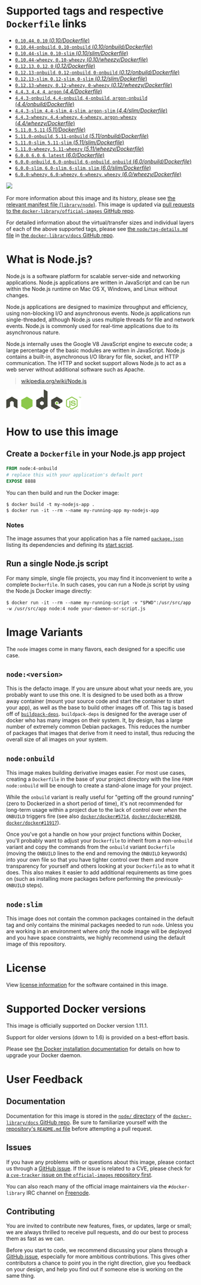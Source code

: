 # Supported tags and respective `Dockerfile` links

-	[`0.10.44`, `0.10` (*0.10/Dockerfile*)](https://github.com/nodejs/docker-node/blob/b3367b8845a0a059af00d75d401ecf83d8e57d57/0.10/Dockerfile)
-	[`0.10.44-onbuild`, `0.10-onbuild` (*0.10/onbuild/Dockerfile*)](https://github.com/nodejs/docker-node/blob/f8deeccd5355c2c275b856ab1d3eb9b85caa7d4c/0.10/onbuild/Dockerfile)
-	[`0.10.44-slim`, `0.10-slim` (*0.10/slim/Dockerfile*)](https://github.com/nodejs/docker-node/blob/b3367b8845a0a059af00d75d401ecf83d8e57d57/0.10/slim/Dockerfile)
-	[`0.10.44-wheezy`, `0.10-wheezy` (*0.10/wheezy/Dockerfile*)](https://github.com/nodejs/docker-node/blob/b3367b8845a0a059af00d75d401ecf83d8e57d57/0.10/wheezy/Dockerfile)
-	[`0.12.13`, `0.12`, `0` (*0.12/Dockerfile*)](https://github.com/nodejs/docker-node/blob/b3367b8845a0a059af00d75d401ecf83d8e57d57/0.12/Dockerfile)
-	[`0.12.13-onbuild`, `0.12-onbuild`, `0-onbuild` (*0.12/onbuild/Dockerfile*)](https://github.com/nodejs/docker-node/blob/c02fde07144b8dffb00b4897a1923cf1b685b7a7/0.12/onbuild/Dockerfile)
-	[`0.12.13-slim`, `0.12-slim`, `0-slim` (*0.12/slim/Dockerfile*)](https://github.com/nodejs/docker-node/blob/b3367b8845a0a059af00d75d401ecf83d8e57d57/0.12/slim/Dockerfile)
-	[`0.12.13-wheezy`, `0.12-wheezy`, `0-wheezy` (*0.12/wheezy/Dockerfile*)](https://github.com/nodejs/docker-node/blob/b3367b8845a0a059af00d75d401ecf83d8e57d57/0.12/wheezy/Dockerfile)
-	[`4.4.3`, `4.4`, `4`, `argon` (*4.4/Dockerfile*)](https://github.com/nodejs/docker-node/blob/b3367b8845a0a059af00d75d401ecf83d8e57d57/4.4/Dockerfile)
-	[`4.4.3-onbuild`, `4.4-onbuild`, `4-onbuild`, `argon-onbuild` (*4.4/onbuild/Dockerfile*)](https://github.com/nodejs/docker-node/blob/41b505ae714328f28a3457df9098d1e8db88a81a/4.4/onbuild/Dockerfile)
-	[`4.4.3-slim`, `4.4-slim`, `4-slim`, `argon-slim` (*4.4/slim/Dockerfile*)](https://github.com/nodejs/docker-node/blob/b3367b8845a0a059af00d75d401ecf83d8e57d57/4.4/slim/Dockerfile)
-	[`4.4.3-wheezy`, `4.4-wheezy`, `4-wheezy`, `argon-wheezy` (*4.4/wheezy/Dockerfile*)](https://github.com/nodejs/docker-node/blob/b3367b8845a0a059af00d75d401ecf83d8e57d57/4.4/wheezy/Dockerfile)
-	[`5.11.0`, `5.11` (*5.11/Dockerfile*)](https://github.com/nodejs/docker-node/blob/b3367b8845a0a059af00d75d401ecf83d8e57d57/5.11/Dockerfile)
-	[`5.11.0-onbuild`, `5.11-onbuild` (*5.11/onbuild/Dockerfile*)](https://github.com/nodejs/docker-node/blob/5e6d1e950a50f59c74ba7e53357d97e2ff5449d5/5.11/onbuild/Dockerfile)
-	[`5.11.0-slim`, `5.11-slim` (*5.11/slim/Dockerfile*)](https://github.com/nodejs/docker-node/blob/b3367b8845a0a059af00d75d401ecf83d8e57d57/5.11/slim/Dockerfile)
-	[`5.11.0-wheezy`, `5.11-wheezy` (*5.11/wheezy/Dockerfile*)](https://github.com/nodejs/docker-node/blob/b3367b8845a0a059af00d75d401ecf83d8e57d57/5.11/wheezy/Dockerfile)
-	[`6.0.0`, `6.0`, `6`, `latest` (*6.0/Dockerfile*)](https://github.com/nodejs/docker-node/blob/5367524ce658e9a9d4ba6191801e86d6e942a16a/6.0/Dockerfile)
-	[`6.0.0-onbuild`, `6.0-onbuild`, `6-onbuild`, `onbuild` (*6.0/onbuild/Dockerfile*)](https://github.com/nodejs/docker-node/blob/5367524ce658e9a9d4ba6191801e86d6e942a16a/6.0/onbuild/Dockerfile)
-	[`6.0.0-slim`, `6.0-slim`, `6-slim`, `slim` (*6.0/slim/Dockerfile*)](https://github.com/nodejs/docker-node/blob/5367524ce658e9a9d4ba6191801e86d6e942a16a/6.0/slim/Dockerfile)
-	[`6.0.0-wheezy`, `6.0-wheezy`, `6-wheezy`, `wheezy` (*6.0/wheezy/Dockerfile*)](https://github.com/nodejs/docker-node/blob/5367524ce658e9a9d4ba6191801e86d6e942a16a/6.0/wheezy/Dockerfile)

[![](https://badge.imagelayers.io/node:latest.svg)](https://imagelayers.io/?images=node:0.10.44,node:0.10.44-onbuild,node:0.10.44-slim,node:0.10.44-wheezy,node:0.12.13,node:0.12.13-onbuild,node:0.12.13-slim,node:0.12.13-wheezy,node:4.4.3,node:4.4.3-onbuild,node:4.4.3-slim,node:4.4.3-wheezy,node:5.11.0,node:5.11.0-onbuild,node:5.11.0-slim,node:5.11.0-wheezy,node:6.0.0,node:6.0.0-onbuild,node:6.0.0-slim,node:6.0.0-wheezy)

For more information about this image and its history, please see [the relevant manifest file (`library/node`)](https://github.com/docker-library/official-images/blob/master/library/node). This image is updated via [pull requests to the `docker-library/official-images` GitHub repo](https://github.com/docker-library/official-images/pulls?q=label%3Alibrary%2Fnode).

For detailed information about the virtual/transfer sizes and individual layers of each of the above supported tags, please see [the `node/tag-details.md` file](https://github.com/docker-library/docs/blob/master/node/tag-details.md) in [the `docker-library/docs` GitHub repo](https://github.com/docker-library/docs).

# What is Node.js?

Node.js is a software platform for scalable server-side and networking applications. Node.js applications are written in JavaScript and can be run within the Node.js runtime on Mac OS X, Windows, and Linux without changes.

Node.js applications are designed to maximize throughput and efficiency, using non-blocking I/O and asynchronous events. Node.js applications run single-threaded, although Node.js uses multiple threads for file and network events. Node.js is commonly used for real-time applications due to its asynchronous nature.

Node.js internally uses the Google V8 JavaScript engine to execute code; a large percentage of the basic modules are written in JavaScript. Node.js contains a built-in, asynchronous I/O library for file, socket, and HTTP communication. The HTTP and socket support allows Node.js to act as a web server without additional software such as Apache.

> [wikipedia.org/wiki/Node.js](https://en.wikipedia.org/wiki/Node.js)

![logo](https://raw.githubusercontent.com/docker-library/docs/01c12653951b2fe592c1f93a13b4e289ada0e3a1/node/logo.png)

# How to use this image

## Create a `Dockerfile` in your Node.js app project

```dockerfile
FROM node:4-onbuild
# replace this with your application's default port
EXPOSE 8888
```

You can then build and run the Docker image:

```console
$ docker build -t my-nodejs-app .
$ docker run -it --rm --name my-running-app my-nodejs-app
```

### Notes

The image assumes that your application has a file named [`package.json`](https://docs.npmjs.com/files/package.json) listing its dependencies and defining its [start script](https://docs.npmjs.com/misc/scripts#default-values).

## Run a single Node.js script

For many simple, single file projects, you may find it inconvenient to write a complete `Dockerfile`. In such cases, you can run a Node.js script by using the Node.js Docker image directly:

```console
$ docker run -it --rm --name my-running-script -v "$PWD":/usr/src/app -w /usr/src/app node:4 node your-daemon-or-script.js
```

# Image Variants

The `node` images come in many flavors, each designed for a specific use case.

## `node:<version>`

This is the defacto image. If you are unsure about what your needs are, you probably want to use this one. It is designed to be used both as a throw away container (mount your source code and start the container to start your app), as well as the base to build other images off of. This tag is based off of [`buildpack-deps`](https://registry.hub.docker.com/_/buildpack-deps/). `buildpack-deps` is designed for the average user of docker who has many images on their system. It, by design, has a large number of extremely common Debian packages. This reduces the number of packages that images that derive from it need to install, thus reducing the overall size of all images on your system.

## `node:onbuild`

This image makes building derivative images easier. For most use cases, creating a `Dockerfile` in the base of your project directory with the line `FROM node:onbuild` will be enough to create a stand-alone image for your project.

While the `onbuild` variant is really useful for "getting off the ground running" (zero to Dockerized in a short period of time), it's not recommended for long-term usage within a project due to the lack of control over *when* the `ONBUILD` triggers fire (see also [`docker/docker#5714`](https://github.com/docker/docker/issues/5714), [`docker/docker#8240`](https://github.com/docker/docker/issues/8240), [`docker/docker#11917`](https://github.com/docker/docker/issues/11917)).

Once you've got a handle on how your project functions within Docker, you'll probably want to adjust your `Dockerfile` to inherit from a non-`onbuild` variant and copy the commands from the `onbuild` variant `Dockerfile` (moving the `ONBUILD` lines to the end and removing the `ONBUILD` keywords) into your own file so that you have tighter control over them and more transparency for yourself and others looking at your `Dockerfile` as to what it does. This also makes it easier to add additional requirements as time goes on (such as installing more packages before performing the previously-`ONBUILD` steps).

## `node:slim`

This image does not contain the common packages contained in the default tag and only contains the minimal packages needed to run `node`. Unless you are working in an environment where *only* the node image will be deployed and you have space constraints, we highly recommend using the default image of this repository.

# License

View [license information](https://github.com/joyent/node/blob/master/LICENSE) for the software contained in this image.

# Supported Docker versions

This image is officially supported on Docker version 1.11.1.

Support for older versions (down to 1.6) is provided on a best-effort basis.

Please see [the Docker installation documentation](https://docs.docker.com/installation/) for details on how to upgrade your Docker daemon.

# User Feedback

## Documentation

Documentation for this image is stored in the [`node/` directory](https://github.com/docker-library/docs/tree/master/node) of the [`docker-library/docs` GitHub repo](https://github.com/docker-library/docs). Be sure to familiarize yourself with the [repository's `README.md` file](https://github.com/docker-library/docs/blob/master/README.md) before attempting a pull request.

## Issues

If you have any problems with or questions about this image, please contact us through a [GitHub issue](https://github.com/nodejs/docker-node/issues). If the issue is related to a CVE, please check for [a `cve-tracker` issue on the `official-images` repository first](https://github.com/docker-library/official-images/issues?q=label%3Acve-tracker).

You can also reach many of the official image maintainers via the `#docker-library` IRC channel on [Freenode](https://freenode.net).

## Contributing

You are invited to contribute new features, fixes, or updates, large or small; we are always thrilled to receive pull requests, and do our best to process them as fast as we can.

Before you start to code, we recommend discussing your plans through a [GitHub issue](https://github.com/nodejs/docker-node/issues), especially for more ambitious contributions. This gives other contributors a chance to point you in the right direction, give you feedback on your design, and help you find out if someone else is working on the same thing.

